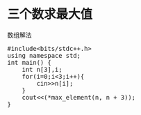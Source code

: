 # 三个数求最大值

数组解法

<pre class="EnlighterJSRAW" data-enlighter-language="cpp">#include&lt;bits/stdc++.h&gt;
using namespace std;
int main() {
    int n[3],i;
    for(i=0;i&lt;3;i++){
        cin&gt;&gt;n[i];
    }
    cout&lt;&lt;(*max_element(n, n + 3));
}</pre>

&nbsp;
